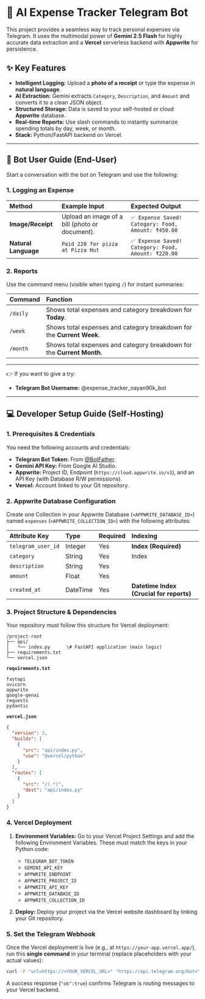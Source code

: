 # 🤖 AI Expense Tracker Telegram Bot

This project provides a seamless way to track personal expenses via Telegram. It uses the multimodal power of **Gemini 2.5 Flash** for highly accurate data extraction and a **Vercel** serverless backend with **Appwrite** for persistence.

## ✨ Key Features

* **Intelligent Logging:** Upload a **photo of a receipt** or type the expense in **natural language**.
* **AI Extraction:** Gemini extracts `Category`, `Description`, and `Amount` and converts it to a clean JSON object.
* **Structured Storage:** Data is saved to your self-hosted or cloud **Appwrite** database.
* **Real-time Reports:** Use slash commands to instantly summarize spending totals by day, week, or month.
* **Stack:** Python/FastAPI backend on Vercel.

---

## 👤 Bot User Guide (End-User)

Start a conversation with the bot on Telegram and use the following:

### 1. Logging an Expense

| Method | Example Input | Expected Output |
| :--- | :--- | :--- |
| **Image/Receipt** | Upload an image of a bill (photo or document). | `✅ Expense Saved! Category: Food, Amount: ₹450.00` |
| **Natural Language** | `Paid 220 for pizza at Pizza Hut` | `✅ Expense Saved! Category: Food, Amount: ₹220.00` |

### 2. Reports

Use the command menu (visible when typing `/`) for instant summaries:

| Command | Function |
| :--- | :--- |
| `/daily` | Shows total expenses and category breakdown for **Today**. |
| `/week` | Shows total expenses and category breakdown for the **Current Week**. |
| `/month` | Shows total expenses and category breakdown for the **Current Month**.

---
👉 If you want to give a try:
* **Telegram Bot Username:** @expense_tracker_nayan90k_bot
---

## 💻 Developer Setup Guide (Self-Hosting)

### 1. Prerequisites & Credentials

You need the following accounts and credentials:

* **Telegram Bot Token:** From [@BotFather](https://t.me/BotFather).
* **Gemini API Key:** From Google AI Studio.
* **Appwrite:** Project ID, Endpoint (`https://cloud.appwrite.io/v1`), and an API Key (with Database R/W permissions).
* **Vercel:** Account linked to your Git repository.

### 2. Appwrite Database Configuration

Create one Collection in your Appwrite Database (`<APPWRITE_DATABASE_ID>`) named `expenses` (`<APPWRITE_COLLECTION_ID>`) with the following attributes:

| Attribute Key | Type | Required | Indexing |
| :--- | :--- | :--- | :--- |
| `telegram_user_id` | Integer | Yes | **Index (Required)** |
| `category` | String | Yes | Index |
| `description` | String | Yes | |
| `amount` | Float | Yes | |
| `created_at` | DateTime | Yes | **Datetime Index (Crucial for reports)** |

### 3. Project Structure & Dependencies

Your repository must follow this structure for Vercel deployment:

```
/project-root
├── api/
│   └── index.py      \# FastAPI application (main logic)
├── requirements.txt
└── vercel.json
```


**`requirements.txt`**

```
fastapi
uvicorn
appwrite
google-genai
requests
pydantic
````

**`vercel.json`**
```json
{
  "version": 2,
  "builds": [
    {
      "src": "api/index.py",
      "use": "@vercel/python"
    }
  ],
  "routes": [
    {
      "src": "/(.*)",
      "dest": "api/index.py"
    }
  ]
}
````

### 4\. Vercel Deployment

1.  **Environment Variables:** Go to your Vercel Project Settings and add the following Environment Variables. These must match the keys in your Python code:

      * `TELEGRAM_BOT_TOKEN`
      * `GEMINI_API_KEY`
      * `APPWRITE_ENDPOINT`
      * `APPWRITE_PROJECT_ID`
      * `APPWRITE_API_KEY`
      * `APPWRITE_DATABASE_ID`
      * `APPWRITE_COLLECTION_ID`

2.  **Deploy:** Deploy your project via the Vercel website dashboard by linking your Git repository.

### 5\. Set the Telegram Webhook

Once the Vercel deployment is live (e.g., at `https://your-app.vercel.app/`), run this **single command** in your terminal (replace placeholders with your actual values):

```bash
curl -F "url=https://<YOUR_VERCEL_URL>" "https://api.telegram.org/bot<YOUR_BOT_TOKEN>/setWebhook"
```

A success response (`"ok":true`) confirms Telegram is routing messages to your Vercel backend.
